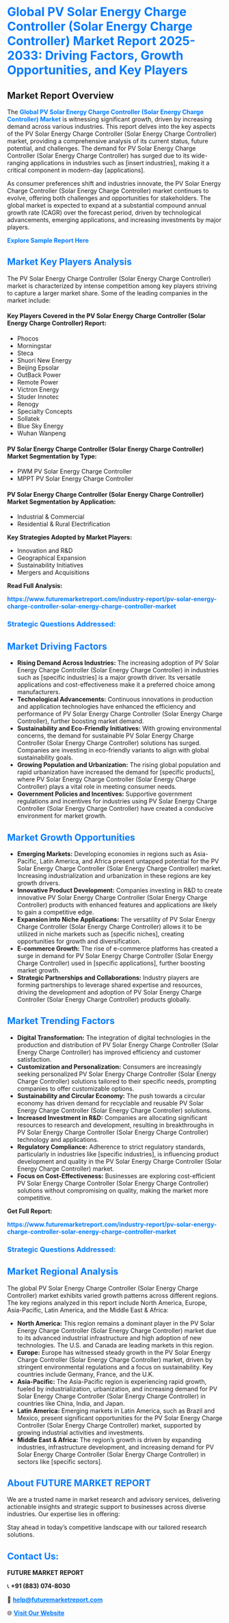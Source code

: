 <h1 style="color: #007BFF;">Global PV Solar Energy Charge Controller (Solar Energy Charge Controller) Market Report 2025-2033: Driving Factors, Growth Opportunities, and Key Players</h1>

<section id="overview">
<h2>Market Report Overview</h2>
<p>The <a href="https://www.futuremarketreport.com/industry-report/pv-solar-energy-charge-controller-solar-energy-charge-controller-market" style="color: #007BFF; text-decoration: none;"><strong>Global PV Solar Energy Charge Controller (Solar Energy Charge Controller) Market</strong></a> is witnessing significant growth, driven by increasing demand across various industries. This report delves into the key aspects of the PV Solar Energy Charge Controller (Solar Energy Charge Controller) market, providing a comprehensive analysis of its current status, future potential, and challenges. The demand for PV Solar Energy Charge Controller (Solar Energy Charge Controller) has surged due to its wide-ranging applications in industries such as [insert industries], making it a critical component in modern-day [applications].</p>
<p>As consumer preferences shift and industries innovate, the PV Solar Energy Charge Controller (Solar Energy Charge Controller) market continues to evolve, offering both challenges and opportunities for stakeholders. The global market is expected to expand at a substantial compound annual growth rate (CAGR) over the forecast period, driven by technological advancements, emerging applications, and increasing investments by major players.</p>
</section>

<section id="overview">
<p><a href="https://www.futuremarketreport.com/request-sample/reportId=106245" style="color: #007BFF; text-decoration: none;"><strong>Explore Sample Report Here</strong></a></p>
</section>

<section id="key-players">
<h2 style="color: #007BFF;">Market Key Players Analysis</h2>
<p>The PV Solar Energy Charge Controller (Solar Energy Charge Controller) market is characterized by intense competition among key players striving to capture a larger market share. Some of the leading companies in the market include:</p>
<h4>Key Players Covered in the PV Solar Energy Charge Controller (Solar Energy Charge Controller) Report:</h4>
<ul><li>Phocos</li><li>Morningstar</li><li>Steca</li><li>Shuori New Energy</li><li>Beijing Epsolar</li><li>OutBack Power</li><li>Remote Power</li><li>Victron Energy</li><li>Studer Innotec</li><li>Renogy</li><li>Specialty Concepts</li><li>Sollatek</li><li>Blue Sky Energy</li><li>Wuhan Wanpeng</li></ul>
<h4>PV Solar Energy Charge Controller (Solar Energy Charge Controller) Market Segmentation by Type:</h4>
<ul><li>PWM PV Solar Energy Charge Controller</li><li>MPPT PV Solar Energy Charge Controller</li></ul>

<h4>PV Solar Energy Charge Controller (Solar Energy Charge Controller) Market Segmentation by Application:</h4>
<ul><li>Industrial &amp; Commercial</li><li>Residential &amp; Rural Electrification</li></ul>
<p><strong>Key Strategies Adopted by Market Players:</strong></p>
<ul>
<li>Innovation and R&D</li>
<li>Geographical Expansion</li>
<li>Sustainability Initiatives</li>
<li>Mergers and Acquisitions</li>
</ul>
</section>

<section>
<p><strong>Read Full Analysis: </strong></p><a href="https://www.futuremarketreport.com/industry-report/pv-solar-energy-charge-controller-solar-energy-charge-controller-market" style="color: #007BFF; text-decoration: none;"><strong>https://www.futuremarketreport.com/industry-report/pv-solar-energy-charge-controller-solar-energy-charge-controller-market</strong></a>
<h3 style="color: #007BFF;">Strategic Questions Addressed:</h3>
</section>

<section id="driving-factors">
<h2 style="color: #007BFF;">Market Driving Factors</h2>
<ul>
<li><strong>Rising Demand Across Industries:</strong> The increasing adoption of PV Solar Energy Charge Controller (Solar Energy Charge Controller) in industries such as [specific industries] is a major growth driver. Its versatile applications and cost-effectiveness make it a preferred choice among manufacturers.</li>
<li><strong>Technological Advancements:</strong> Continuous innovations in production and application technologies have enhanced the efficiency and performance of PV Solar Energy Charge Controller (Solar Energy Charge Controller), further boosting market demand.</li>
<li><strong>Sustainability and Eco-Friendly Initiatives:</strong> With growing environmental concerns, the demand for sustainable PV Solar Energy Charge Controller (Solar Energy Charge Controller) solutions has surged. Companies are investing in eco-friendly variants to align with global sustainability goals.</li>
<li><strong>Growing Population and Urbanization:</strong> The rising global population and rapid urbanization have increased the demand for [specific products], where PV Solar Energy Charge Controller (Solar Energy Charge Controller) plays a vital role in meeting consumer needs.</li>
<li><strong>Government Policies and Incentives:</strong> Supportive government regulations and incentives for industries using PV Solar Energy Charge Controller (Solar Energy Charge Controller) have created a conducive environment for market growth.</li>
</ul>
</section>

<section id="growth-opportunities">
<h2 style="color: #007BFF;">Market Growth Opportunities</h2>
<ul>
<li><strong>Emerging Markets:</strong> Developing economies in regions such as Asia-Pacific, Latin America, and Africa present untapped potential for the PV Solar Energy Charge Controller (Solar Energy Charge Controller) market. Increasing industrialization and urbanization in these regions are key growth drivers.</li>
<li><strong>Innovative Product Development:</strong> Companies investing in R&D to create innovative PV Solar Energy Charge Controller (Solar Energy Charge Controller) products with enhanced features and applications are likely to gain a competitive edge.</li>
<li><strong>Expansion into Niche Applications:</strong> The versatility of PV Solar Energy Charge Controller (Solar Energy Charge Controller) allows it to be utilized in niche markets such as [specific niches], creating opportunities for growth and diversification.</li>
<li><strong>E-commerce Growth:</strong> The rise of e-commerce platforms has created a surge in demand for PV Solar Energy Charge Controller (Solar Energy Charge Controller) used in [specific applications], further boosting market growth.</li>
<li><strong>Strategic Partnerships and Collaborations:</strong> Industry players are forming partnerships to leverage shared expertise and resources, driving the development and adoption of PV Solar Energy Charge Controller (Solar Energy Charge Controller) products globally.</li>
</ul>
</section>

<section id="trending-factors">
<h2 style="color: #007BFF;">Market Trending Factors</h2>
<ul>
<li><strong>Digital Transformation:</strong> The integration of digital technologies in the production and distribution of PV Solar Energy Charge Controller (Solar Energy Charge Controller) has improved efficiency and customer satisfaction.</li>
<li><strong>Customization and Personalization:</strong> Consumers are increasingly seeking personalized PV Solar Energy Charge Controller (Solar Energy Charge Controller) solutions tailored to their specific needs, prompting companies to offer customizable options.</li>
<li><strong>Sustainability and Circular Economy:</strong> The push towards a circular economy has driven demand for recyclable and reusable PV Solar Energy Charge Controller (Solar Energy Charge Controller) solutions.</li>
<li><strong>Increased Investment in R&D:</strong> Companies are allocating significant resources to research and development, resulting in breakthroughs in PV Solar Energy Charge Controller (Solar Energy Charge Controller) technology and applications.</li>
<li><strong>Regulatory Compliance:</strong> Adherence to strict regulatory standards, particularly in industries like [specific industries], is influencing product development and quality in the PV Solar Energy Charge Controller (Solar Energy Charge Controller) market.</li>
<li><strong>Focus on Cost-Effectiveness:</strong> Businesses are exploring cost-efficient PV Solar Energy Charge Controller (Solar Energy Charge Controller) solutions without compromising on quality, making the market more competitive.</li>
</ul>
</section>

<section>
<p><strong>Get Full Report: </strong></p><a href="https://www.futuremarketreport.com/industry-report/pv-solar-energy-charge-controller-solar-energy-charge-controller-market" style="color: #007BFF; text-decoration: none;"><strong>https://www.futuremarketreport.com/industry-report/pv-solar-energy-charge-controller-solar-energy-charge-controller-market</strong></a>
<h3 style="color: #007BFF;">Strategic Questions Addressed:</h3>
</section>


<section id="regional-analysis">
<h2 style="color: #007BFF;">Market Regional Analysis</h2>
<p>The global PV Solar Energy Charge Controller (Solar Energy Charge Controller) market exhibits varied growth patterns across different regions. The key regions analyzed in this report include North America, Europe, Asia-Pacific, Latin America, and the Middle East & Africa:</p>
<ul>
<li><strong>North America:</strong> This region remains a dominant player in the PV Solar Energy Charge Controller (Solar Energy Charge Controller) market due to its advanced industrial infrastructure and high adoption of new technologies. The U.S. and Canada are leading markets in this region.</li>
<li><strong>Europe:</strong> Europe has witnessed steady growth in the PV Solar Energy Charge Controller (Solar Energy Charge Controller) market, driven by stringent environmental regulations and a focus on sustainability. Key countries include Germany, France, and the U.K.</li>
<li><strong>Asia-Pacific:</strong> The Asia-Pacific region is experiencing rapid growth, fueled by industrialization, urbanization, and increasing demand for PV Solar Energy Charge Controller (Solar Energy Charge Controller) in countries like China, India, and Japan.</li>
<li><strong>Latin America:</strong> Emerging markets in Latin America, such as Brazil and Mexico, present significant opportunities for the PV Solar Energy Charge Controller (Solar Energy Charge Controller) market, supported by growing industrial activities and investments.</li>
<li><strong>Middle East & Africa:</strong> The region’s growth is driven by expanding industries, infrastructure development, and increasing demand for PV Solar Energy Charge Controller (Solar Energy Charge Controller) in sectors like [specific sectors].</li>
</ul>
</section>

<footer>
<h2 style="color: #007BFF;">About FUTURE MARKET REPORT</h2>
<p>We are a trusted name in market research and advisory services, delivering actionable insights and strategic support to businesses across diverse industries. Our expertise lies in offering:</p>

<p>Stay ahead in today’s competitive landscape with our tailored research solutions.</p>

<h2 style="color: #007BFF;">Contact Us:</h2>
<p><strong>FUTURE MARKET REPORT</strong></p>
<p>📞 <strong>+91 (883) 074-8030</strong></p>
<p>📧 <strong><a href="mailto:help@futuremarketreport.com" style="color: #007BFF;">help@futuremarketreport.com</a></strong></p>
<p>🌐 <strong><a href="https://www.futuremarketreport.com/" style="color: #007BFF;">Visit Our Website</a></strong></p>
</footer>